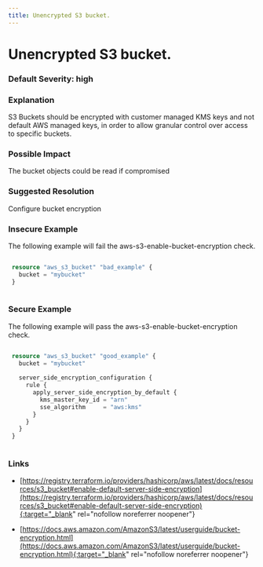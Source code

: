 ```yaml
---
title: Unencrypted S3 bucket.
---
```


# Unencrypted S3 bucket.

### Default Severity: <span class="severity high">high</span>

### Explanation


S3 Buckets should be encrypted with customer managed KMS keys and not default AWS managed keys, in order to allow granular control over access to specific buckets.


### Possible Impact
The bucket objects could be read if compromised

### Suggested Resolution
Configure bucket encryption


### Insecure Example

The following example will fail the aws-s3-enable-bucket-encryption check.
```terraform

 resource "aws_s3_bucket" "bad_example" {
   bucket = "mybucket"
 }
 
```



### Secure Example

The following example will pass the aws-s3-enable-bucket-encryption check.
```terraform

 resource "aws_s3_bucket" "good_example" {
   bucket = "mybucket"
 
   server_side_encryption_configuration {
     rule {
       apply_server_side_encryption_by_default {
         kms_master_key_id = "arn"
         sse_algorithm     = "aws:kms"
       }
     }
   }
 }
 
```



### Links


- [https://registry.terraform.io/providers/hashicorp/aws/latest/docs/resources/s3_bucket#enable-default-server-side-encryption](https://registry.terraform.io/providers/hashicorp/aws/latest/docs/resources/s3_bucket#enable-default-server-side-encryption){:target="_blank" rel="nofollow noreferrer noopener"}

- [https://docs.aws.amazon.com/AmazonS3/latest/userguide/bucket-encryption.html](https://docs.aws.amazon.com/AmazonS3/latest/userguide/bucket-encryption.html){:target="_blank" rel="nofollow noreferrer noopener"}



